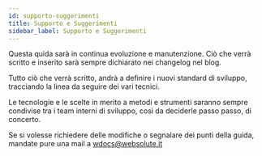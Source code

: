 ```yaml
---
id: supporto-suggerimenti
title: Supporto e Suggerimenti
sidebar_label: Supporto e Suggerimenti
---
```


Questa quida sarà in continua evoluzione e manutenzione. Ciò che verrà scritto e inserito sarà sempre dichiarato nei changelog nel blog. 

Tutto ciò che verrà scritto, andrà a definire i nuovi standard di sviluppo, tracciando la linea da seguire dei vari tecnici.

Le tecnologie e le scelte in merito a metodi e strumenti saranno sempre condivise tra i team interni di sviluppo, così da deciderle passo passo, di concerto. 

Se si volesse richiedere delle modifiche o segnalare dei punti della guida, mandate pure una mail a <a href="mailto:wdocs@websolute.it">wdocs@websolute.it</a> 